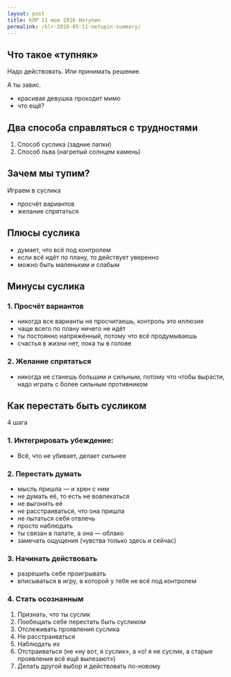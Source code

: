 ```yaml
---
layout: post
title: КЛР 11 мая 2016 Нетупин
permalink: /klr-2016-05-11-netupin-summary/
---
```


## Что такое «тупняк»

Надо действовать. Или принимать решение.

А ты завис.

- красивая девушка проходит мимо
- что ещё?

## Два способа справляться с трудностями

1. Способ суслика (задние лапки)
1. Способ льва (нагретый солнцем камень)

## Зачем мы тупим?

Играем в суслика

- просчёт вариантов
- желание спрятаться

## Плюсы суслика

- думает, что всё под контролем
- если всё идёт по плану, то действует уверенно
- можно быть маленьким и слабым

## Минусы суслика

### 1. Просчёт вариантов

- никогда все варианты не просчитаешь, контроль это иллюзия
- чаще всего по плану ничего не идёт
- ты постоянно напряжённый, потому что всё продумываешь
- счастья в жизни нет, пока ты в голове

### 2. Желание спрятаться

- никогда не станешь большим и сильным, потому что чтобы вырасти, надо играть с более сильным противником

## Как перестать быть сусликом

4 шага

### 1. Интегрировать убеждение:

- Всё, что не убивает, делает сильнее

### 2. Перестать думать

- мысль пришла — и хрен с ним
- не думать её, то есть не вовлекаться
- не выгонять её
- не расстраиваться, что она пришла
- не пытаться себя отвлечь
- просто наблюдать
- ты связан в палате, а она — облако
- замечать ощущения (чувства только здесь и сейчас)

### 3. Начинать действовать

- разрешить себе проигрывать
- вписываться в игру, в которой у тебя не всё под контролем

### 4. Стать осознанным

1. Признать, что ты суслик
1. Пообещать себе перестать быть сусликом
1. Отслеживать проявления суслика
1. Не расстраиваться
1. Наблюдать их
1. Отстраиваться (не «ну вот, я суслик», а «о! я не суслик, а старые проявления всё ещё вылезают»)
1. Делать другой выбор и действовать по-новому
